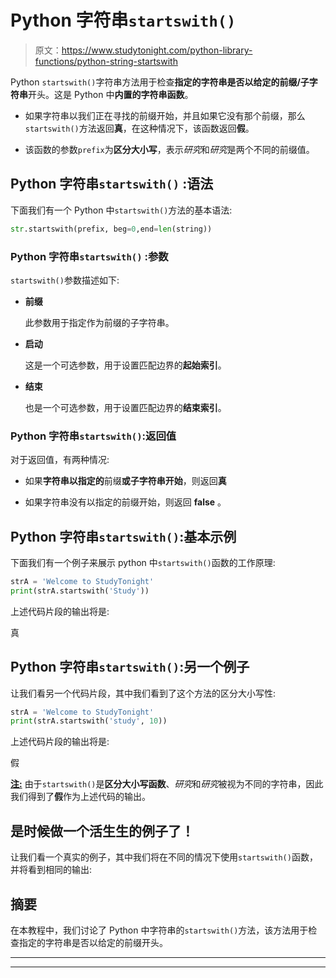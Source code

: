 # Python 字符串`startswith()`

> 原文：<https://www.studytonight.com/python-library-functions/python-string-startswith>

Python `startswith()`字符串方法用于检查**指定的字符串是否以给定的前缀/子字符串**开头。这是 Python 中**内置的字符串函数**。

*   如果字符串以我们正在寻找的前缀开始，并且如果它没有那个前缀，那么`startswith()`方法返回**真**，在这种情况下，该函数返回**假**。

*   该函数的参数`prefix`为**区分大小写**，表示*研究*和*研究*是两个不同的前缀值。

## Python 字符串``startswith()`` :语法

下面我们有一个 Python 中`startswith()`方法的基本语法:

```py
str.startswith(prefix, beg=0,end=len(string))
```

### Python 字符串``startswith()`` :参数

`startswith()`参数描述如下:

*   **前缀**

    此参数用于指定作为前缀的子字符串。

*   **启动**

    这是一个可选参数，用于设置匹配边界的**起始索引**。

*   **结束**

    也是一个可选参数，用于设置匹配边界的**结束索引**。

### Python 字符串`startswith()`:返回值

对于返回值，有两种情况:

*   如果**字符串以指定的**前缀**或子字符串开始**，则返回**真**

*   如果字符串没有以指定的前缀开始，则返回 **false** 。

## Python 字符串`startswith()`:基本示例

下面我们有一个例子来展示 python 中`startswith()`函数的工作原理:

```py
strA = 'Welcome to StudyTonight'
print(strA.startswith('Study'))
```

上述代码片段的输出将是:

真

## Python 字符串`startswith()`:另一个例子

让我们看另一个代码片段，其中我们看到了这个方法的区分大小写性:

```py
strA = 'Welcome to StudyTonight'
print(strA.startswith('study', 10))
```

上述代码片段的输出将是:

假

<u>**注:**</u> 由于`startswith()`是**区分大小写函数**、*研究*和*研究*被视为不同的字符串，因此我们得到了**假**作为上述代码的输出。

## 是时候做一个活生生的例子了！

让我们看一个真实的例子，其中我们将在不同的情况下使用`startswith()`函数，并将看到相同的输出:

## 摘要

在本教程中，我们讨论了 Python 中字符串的`startswith()`方法，该方法用于检查指定的字符串是否以给定的前缀开头。

* * *

* * *
